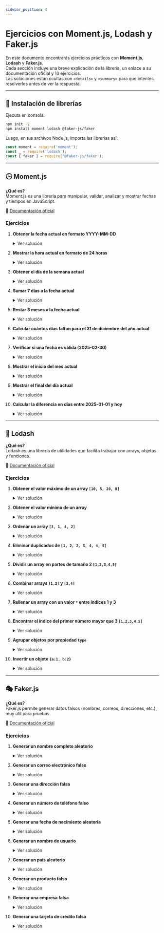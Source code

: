 ```yaml
---
sidebar_position: 4
---
```


# Ejercicios con Moment.js, Lodash y Faker.js

En este documento encontrarás ejercicios prácticos con **Moment.js**, **Lodash** y **Faker.js**.  
Cada sección incluye una breve explicación de la librería, un enlace a su documentación oficial y 10 ejercicios.  
Las soluciones están ocultas con `<details>` y `<summary>` para que intentes resolverlos antes de ver la respuesta.

---

## 📌 Instalación de librerías

Ejecuta en consola:

```bash
npm init -y
npm install moment lodash @faker-js/faker
```

Luego, en tus archivos Node.js, importa las librerías así:

```js
const moment = require('moment');
const _ = require('lodash');
const { faker } = require('@faker-js/faker');
```

---

## 🕒 Moment.js

**¿Qué es?**  
Moment.js es una librería para manipular, validar, analizar y mostrar fechas y tiempos en JavaScript.

📖 [Documentación oficial](https://momentjs.com/docs/)

### Ejercicios

1. **Obtener la fecha actual en formato YYYY-MM-DD**
    <details>
    <summary>
    Ver solución
    </summary>

    ```js
    const moment = require('moment');
    console.log(moment().format('YYYY-MM-DD'));
    ```
    </details>

2. **Mostrar la hora actual en formato de 24 horas**
    <details>
    <summary>
    Ver solución
    </summary>

    ```js
    console.log(moment().format('HH:mm:ss'));
    ```
    </details>

3. **Obtener el día de la semana actual**
    <details>
    <summary>
    Ver solución
    </summary>

    ```js
    console.log(moment().format('dddd'));
    ```
    </details>

4. **Sumar 7 días a la fecha actual**
    <details>
    <summary>
    Ver solución
    </summary>

    ```js
    console.log(moment().add(7, 'days').format('YYYY-MM-DD'));
    ```
    </details>

5. **Restar 3 meses a la fecha actual**
    <details>
    <summary>
    Ver solución
    </summary>

    ```js
    console.log(moment().subtract(3, 'months').format('YYYY-MM-DD'));
    ```
    </details>

6. **Calcular cuántos días faltan para el 31 de diciembre del año actual**
    <details>
    <summary>
    Ver solución
    </summary>

    ```js
    const endYear = moment().endOf('year');
    console.log(endYear.diff(moment(), 'days'));
    ```
    </details>

7. **Verificar si una fecha es válida (2025-02-30)**
    <details>
    <summary>
    Ver solución
    </summary>

    ```js
    console.log(moment('2025-02-30', 'YYYY-MM-DD', true).isValid());
    ```
    </details>

8. **Mostrar el inicio del mes actual**
    <details>
    <summary>
    Ver solución
    </summary>

    ```js
    console.log(moment().startOf('month').format('YYYY-MM-DD'));
    ```
    </details>

9. **Mostrar el final del día actual**
    <details>
    <summary>
    Ver solución
    </summary>

    ```js
    console.log(moment().endOf('day').format('YYYY-MM-DD HH:mm:ss'));
    ```
    </details>

10. **Calcular la diferencia en días entre 2025-01-01 y hoy**
     <details>
     <summary>
     Ver solución
     </summary>

     ```js
     console.log(moment().diff(moment('2025-01-01'), 'days'));
     ```
     </details>

---

## 🔧 Lodash

**¿Qué es?**  
Lodash es una librería de utilidades que facilita trabajar con arrays, objetos y funciones.

📖 [Documentación oficial](https://lodash.com/docs)

### Ejercicios

1. **Obtener el valor máximo de un array `[10, 5, 20, 8]`**
    <details>
    <summary>
    Ver solución
    </summary>

    ```js
    const _ = require('lodash');
    console.log(_.max([10, 5, 20, 8]));
    ```
    </details>

2. **Obtener el valor mínimo de un array**
    <details>
    <summary>
    Ver solución
    </summary>

    ```js
    console.log(_.min([10, 5, 20, 8]));
    ```
    </details>

3. **Ordenar un array `[3, 1, 4, 2]`**
    <details>
    <summary>
    Ver solución
    </summary>

    ```js
    console.log(_.sortBy([3, 1, 4, 2]));
    ```
    </details>

4. **Eliminar duplicados de `[1, 2, 2, 3, 4, 4, 5]`**
    <details>
    <summary>
    Ver solución
    </summary>

    ```js
    console.log(_.uniq([1, 2, 2, 3, 4, 4, 5]));
    ```
    </details>

5. **Dividir un array en partes de tamaño 2 `[1,2,3,4,5]`**
    <details>
    <summary>
    Ver solución
    </summary>

    ```js
    console.log(_.chunk([1,2,3,4,5], 2));
    ```
    </details>

6. **Combinar arrays `[1,2]` y `[3,4]`**
    <details>
    <summary>
    Ver solución
    </summary>

    ```js
    console.log(_.concat([1,2], [3,4]));
    ```
    </details>

7. **Rellenar un array con un valor `*` entre índices 1 y 3**
    <details>
    <summary>
    Ver solución
    </summary>

    ```js
    console.log(_.fill([1,2,3,4,5], '*', 1, 4));
    ```
    </details>

8. **Encontrar el índice del primer número mayor que 3 `[1,2,3,4,5]`**
    <details>
    <summary>
    Ver solución
    </summary>

    ```js
    console.log(_.findIndex([1,2,3,4,5], n => n > 3));
    ```
    </details>

9. **Agrupar objetos por propiedad `type`**
    <details>
    <summary>
    Ver solución
    </summary>

    ```js
    const data = [{type: 'a'}, {type: 'b'}, {type: 'a'}];
    console.log(_.groupBy(data, 'type'));
    ```
    </details>

10. **Invertir un objeto `{a:1, b:2}`**
     <details>
     <summary>
     Ver solución
     </summary>

     ```js
     console.log(_.invert({a:1, b:2}));
     ```
     </details>

---

## 🎭 Faker.js

**¿Qué es?**  
Faker.js permite generar datos falsos (nombres, correos, direcciones, etc.), muy útil para pruebas.

📖 [Documentación oficial](https://fakerjs.dev/)

### Ejercicios

1. **Generar un nombre completo aleatorio**
    <details>
    <summary>
    Ver solución
    </summary>

    ```js
    const { faker } = require('@faker-js/faker');
    console.log(faker.person.fullName());
    ```
    </details>

2. **Generar un correo electrónico falso**
    <details>
    <summary>
    Ver solución
    </summary>

    ```js
    console.log(faker.internet.email());
    ```
    </details>

3. **Generar una dirección falsa**
    <details>
    <summary>
    Ver solución
    </summary>

    ```js
    console.log(faker.location.streetAddress());
    ```
    </details>

4. **Generar un número de teléfono falso**
    <details>
    <summary>
    Ver solución
    </summary>

    ```js
    console.log(faker.phone.number());
    ```
    </details>

5. **Generar una fecha de nacimiento aleatoria**
    <details>
    <summary>
    Ver solución
    </summary>

    ```js
    console.log(faker.date.birthdate());
    ```
    </details>

6. **Generar un nombre de usuario**
    <details>
    <summary>
    Ver solución
    </summary>

    ```js
    console.log(faker.internet.userName());
    ```
    </details>

7. **Generar un país aleatorio**
    <details>
    <summary>
    Ver solución
    </summary>

    ```js
    console.log(faker.location.country());
    ```
    </details>

8. **Generar un producto falso**
    <details>
    <summary>
    Ver solución
    </summary>

    ```js
    console.log(faker.commerce.productName());
    ```
    </details>

9. **Generar una empresa falsa**
    <details>
    <summary>
    Ver solución
    </summary>

    ```js
    console.log(faker.company.name());
    ```
    </details>

10. **Generar una tarjeta de crédito falsa**
     <details>
     <summary>
     Ver solución
     </summary>

     ```js
     console.log(faker.finance.creditCardNumber());
     ```
     </details>

